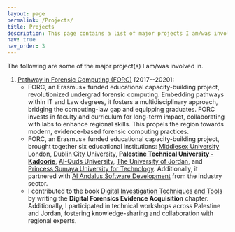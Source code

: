 ```yaml
---
layout: page
permalink: /Projects/
title: Projects
description: This page contains a list of major projects I am/was involved in.
nav: true
nav_order: 3
---
```


The following are some of the major project(s) I am/was involved in.

1. [Pathway in Forensic Computing (FORC)](https://erasmus-plus.ec.europa.eu/projects/search/details/574063-EPP-1-2016-1-IT-EPPKA2-CBHE-JP) \[2017--2020\]:
   - FORC, an Erasmus+ funded educational capacity-building project, revolutionized undergrad forensic computing. Embedding pathways within IT and Law degrees, it fosters a multidisciplinary approach, bridging the computing-law gap and equipping graduates. FORC invests in faculty and curriculum for long-term impact, collaborating with labs to enhance regional skills. This propels the region towards modern, evidence-based forensic computing practices.
   - FORC, an Erasmus+ funded educational capacity-building project, brought together six educational institutions: [Middlesex University London](https://www.mdx.ac.uk/), [Dublin City University](https://www.dcu.ie/), [**Palestine Technical University - Kadoorie**](http://www.ptuk.edu.ps/index.php?en=en), [Al-Quds University](http://www.alquds.edu/en), [The University of Jordan](https://www.ju.edu.jo/), and [Princess Sumaya University for Technology](http://www.psut.edu.jo/). Additionally, it partnered with [Al Andalus Software Development](http://www.asd.ps/en_US/my-page/) from the industry sector.
   - I contributed to the book [Digital Investigation Techniques and Tools](https://ec.europa.eu/programmes/erasmus-plus/project-result-content/e93349e8-5263-4422-9d03-603244210068/FORC_Book_5.pdf) by writing the **Digital Forensics Evidence Acquisition** chapter. Additionally, I participated in technical workshops across Palestine and Jordan, fostering knowledge-sharing and collaboration with regional experts.
